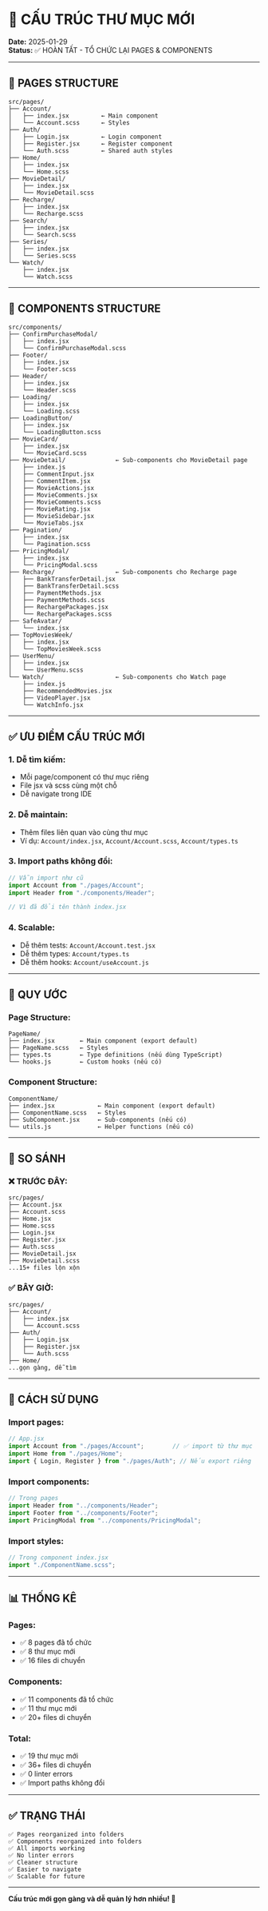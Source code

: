 # 📁 CẤU TRÚC THƯ MỤC MỚI

**Date:** 2025-01-29  
**Status:** ✅ HOÀN TẤT - TỔ CHỨC LẠI PAGES & COMPONENTS

---

## 📂 PAGES STRUCTURE

```
src/pages/
├── Account/
│   ├── index.jsx         ← Main component
│   └── Account.scss      ← Styles
├── Auth/
│   ├── Login.jsx         ← Login component
│   ├── Register.jsx      ← Register component
│   └── Auth.scss         ← Shared auth styles
├── Home/
│   ├── index.jsx
│   └── Home.scss
├── MovieDetail/
│   ├── index.jsx
│   └── MovieDetail.scss
├── Recharge/
│   ├── index.jsx
│   └── Recharge.scss
├── Search/
│   ├── index.jsx
│   └── Search.scss
├── Series/
│   ├── index.jsx
│   └── Series.scss
└── Watch/
    ├── index.jsx
    └── Watch.scss
```

---

## 📂 COMPONENTS STRUCTURE

```
src/components/
├── ConfirmPurchaseModal/
│   ├── index.jsx
│   └── ConfirmPurchaseModal.scss
├── Footer/
│   ├── index.jsx
│   └── Footer.scss
├── Header/
│   ├── index.jsx
│   └── Header.scss
├── Loading/
│   ├── index.jsx
│   └── Loading.scss
├── LoadingButton/
│   ├── index.jsx
│   └── LoadingButton.scss
├── MovieCard/
│   ├── index.jsx
│   └── MovieCard.scss
├── MovieDetail/              ← Sub-components cho MovieDetail page
│   ├── index.js
│   ├── CommentInput.jsx
│   ├── CommentItem.jsx
│   ├── MovieActions.jsx
│   ├── MovieComments.jsx
│   ├── MovieComments.scss
│   ├── MovieRating.jsx
│   ├── MovieSidebar.jsx
│   └── MovieTabs.jsx
├── Pagination/
│   ├── index.jsx
│   └── Pagination.scss
├── PricingModal/
│   ├── index.jsx
│   └── PricingModal.scss
├── Recharge/                 ← Sub-components cho Recharge page
│   ├── BankTransferDetail.jsx
│   ├── BankTransferDetail.scss
│   ├── PaymentMethods.jsx
│   ├── PaymentMethods.scss
│   ├── RechargePackages.jsx
│   └── RechargePackages.scss
├── SafeAvatar/
│   └── index.jsx
├── TopMoviesWeek/
│   ├── index.jsx
│   └── TopMoviesWeek.scss
├── UserMenu/
│   ├── index.jsx
│   └── UserMenu.scss
└── Watch/                    ← Sub-components cho Watch page
    ├── index.js
    ├── RecommendedMovies.jsx
    ├── VideoPlayer.jsx
    └── WatchInfo.jsx
```

---

## ✅ ƯU ĐIỂM CẤU TRÚC MỚI

### **1. Dễ tìm kiếm:**
- Mỗi page/component có thư mục riêng
- File jsx và scss cùng một chỗ
- Dễ navigate trong IDE

### **2. Dễ maintain:**
- Thêm files liên quan vào cùng thư mục
- Ví dụ: `Account/index.jsx`, `Account/Account.scss`, `Account/types.ts`

### **3. Import paths không đổi:**
```javascript
// Vẫn import như cũ
import Account from "./pages/Account";
import Header from "./components/Header";

// Vì đã đổi tên thành index.jsx
```

### **4. Scalable:**
- Dễ thêm tests: `Account/Account.test.jsx`
- Dễ thêm types: `Account/types.ts`
- Dễ thêm hooks: `Account/useAccount.js`

---

## 📝 QUY ƯỚC

### **Page Structure:**
```
PageName/
├── index.jsx       ← Main component (export default)
├── PageName.scss   ← Styles
├── types.ts        ← Type definitions (nếu dùng TypeScript)
└── hooks.js        ← Custom hooks (nếu có)
```

### **Component Structure:**
```
ComponentName/
├── index.jsx            ← Main component (export default)
├── ComponentName.scss   ← Styles
├── SubComponent.jsx     ← Sub-components (nếu có)
└── utils.js             ← Helper functions (nếu có)
```

---

## 🔄 SO SÁNH

### **❌ TRƯỚC ĐÂY:**
```
src/pages/
├── Account.jsx
├── Account.scss
├── Home.jsx
├── Home.scss
├── Login.jsx
├── Register.jsx
├── Auth.scss
├── MovieDetail.jsx
├── MovieDetail.scss
...15+ files lộn xộn
```

### **✅ BÂY GIỜ:**
```
src/pages/
├── Account/
│   ├── index.jsx
│   └── Account.scss
├── Auth/
│   ├── Login.jsx
│   ├── Register.jsx
│   └── Auth.scss
├── Home/
...gọn gàng, dễ tìm
```

---

## 🎯 CÁCH SỬ DỤNG

### **Import pages:**
```javascript
// App.jsx
import Account from "./pages/Account";        // ✅ import từ thư mục
import Home from "./pages/Home";
import { Login, Register } from "./pages/Auth"; // Nếu export riêng
```

### **Import components:**
```javascript
// Trong pages
import Header from "../components/Header";
import Footer from "../components/Footer";
import PricingModal from "../components/PricingModal";
```

### **Import styles:**
```javascript
// Trong component index.jsx
import "./ComponentName.scss";
```

---

## 📊 THỐNG KÊ

### **Pages:**
- ✅ 8 pages đã tổ chức
- ✅ 8 thư mục mới
- ✅ 16 files di chuyển

### **Components:**
- ✅ 11 components đã tổ chức
- ✅ 11 thư mục mới
- ✅ 20+ files di chuyển

### **Total:**
- ✅ 19 thư mục mới
- ✅ 36+ files di chuyển
- ✅ 0 linter errors
- ✅ Import paths không đổi

---

## ✅ TRẠNG THÁI

```
✅ Pages reorganized into folders
✅ Components reorganized into folders
✅ All imports working
✅ No linter errors
✅ Cleaner structure
✅ Easier to navigate
✅ Scalable for future
```

---

**Cấu trúc mới gọn gàng và dễ quản lý hơn nhiều! 🎉**

